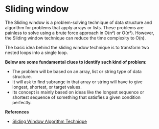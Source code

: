 # Sliding window
The Sliding window is a problem-solving technique of data structure and algorithm for problems that apply arrays or lists. These problems are painless to solve using a brute force approach in O(n²) or O(n³). However, the Sliding window technique can reduce the time complexity to O(n).

The basic idea behind the sliding window technique is to transform two nested loops into a single loop.

__Below are some fundamental clues to identify such kind of problem__:

- The problem will be based on an array, list or string type of data structure.
- It will ask to find subrange in that array or string will have to give longest, shortest, or target values.
- Its concept is mainly based on ideas like the longest sequence or shortest sequence of something that satisfies a given condition perfectly.

__References__
- [Sliding Window Algorithm Technique](https://itnext.io/sliding-window-algorithm-technique-6001d5fbe8b3) 
